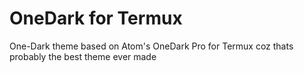 # OneDark for Termux
One-Dark theme based on Atom's OneDark Pro for Termux coz thats probably the best theme ever made
